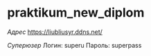 # praktikum_new_diplom

*Адрес*
https://liubliusyr.ddns.net/

*Суперюзер*
Логин: superu
Пароль: superpass